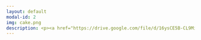 ```yaml
---
layout: default
modal-id: 2
img: cake.png
description: <p><a href="https://drive.google.com/file/d/16ysCE5B-CL9MivYIQ7tjtol8OJEhFR7a/view"><font size="6"><font color="#0000ff"><strong>Link to Academic Research Resume (PDF)</font></font></strong></a></p><br><font size="6"><strong>Research Highlights</font></strong><br><br><br><em>ATouchMe</em>Video Game, Short Paper, and Conference Presentation<br>Games for Good, Worcester, Massachusetts, USA - 2025<br>(developed in collaboration with Leslie Zeng, M.F.A.)<br><em><strong><font color="#ff000d">(forthcoming)</em></strong></font><br><br><br><em>The ‘Silent’ Protagonists of Baldur’s Gate 3 - Assumed Agency in the Absence of Vocal Performance</em><br>Video Essay, and Conference Presentation, Canadian Game Studies Association Conference, Montreal, Canada - 2025<br><br><em>PanOp Industries</em>Video Game Demo, Art Piece (Short Film), and Conference Presentation - RoboPhilosophy Conference, Aarhus, Denmark - 2024<br><br><em>‘How liberating it is to leave the past behind.’ Perceiving Authenticity Within the Vocal Performances of Assassin’s Creed Origins</em><br>chapter submission for <em>The Journal for Interdisciplinary Voice Studies (JIVS)</em>special issue – 2024<br><em><strong>(journal issue co-edited with Kate Galloway, Ph.D.)</em></strong><br><br><em>‘Constellations’ of Vocal Expression - A Time Traveler’s Examination of Vocal Performance in Assassin’s Creed Origins</em><br>Extended Abstract, Conference Presentation Digital Games Research Association (DiGRA) - 2023<br><font size="6"><strong>Unpublished Compositions and Projects</strong></font><br><br><br><font size="4">Enacting Multiple Subjectivities - Baldur’s Gate 3 and the Performance of the (Multi)Self<br><br>Vampires, Cheap Wine, and Drunken Debauchery - A Multi-Lingual Analysis of the Vocal Performances of The Oxenfurt Drunk, a Quest from The Witcher 3 - Wild Hunt<br><br>Race, Voice, and Media Worlds - Orienting Assassin's Creed - Origins Within the Logics of Mediated and Socio-cultural Space/time<br><br>Historical Narration as Quantum Time Travel? Leaping through the Constellations of Space/Time in the Assassin's Creed Franchise<br><br>The Body, Health, and Digital Surveillance<br><br>Cannibalism and Christ - Consumption and Cannibalism as Metaphor in the Old and New Testament</font><br><br>
---
```

